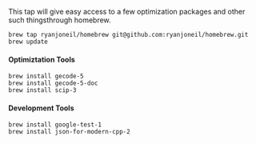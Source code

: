 This tap will give easy access to a few optimization packages and other such thingsthrough homebrew.

```
brew tap ryanjoneil/homebrew git@github.com:ryanjoneil/homebrew.git
brew update
```

#### Optimiztation Tools

```
brew install gecode-5
brew install gecode-5-doc
brew install scip-3
```

#### Development Tools

```
brew install google-test-1
brew install json-for-modern-cpp-2
```

